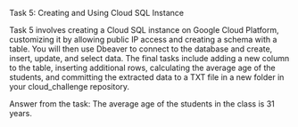 Task 5: Creating and Using Cloud SQL Instance


Task 5 involves creating a Cloud SQL instance on Google Cloud Platform, customizing it by allowing public IP access and creating a schema with a table. You will then use Dbeaver to connect to the database and create, insert, update, and select data. The final tasks include adding a new column to the table, inserting additional rows, calculating the average age of the students, and committing the extracted data to a TXT file in a new folder in your cloud_challenge repository.


Answer from the task: The average age of the students in the class is 31 years.
